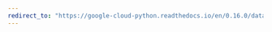 ```yaml
---
redirect_to: "https://google-cloud-python.readthedocs.io/en/0.16.0/datastore-transactions.html"
---
```

